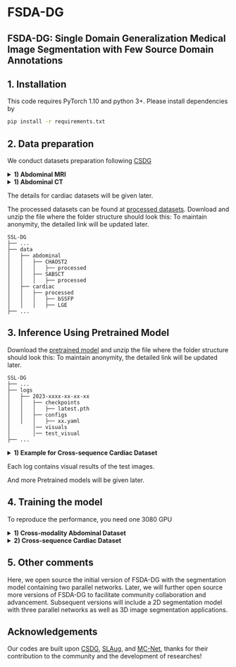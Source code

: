 # FSDA-DG

## FSDA-DG: Single Domain Generalization Medical Image Segmentation with Few Source Domain Annotations




## 1. Installation

This code requires PyTorch 1.10 and python 3+. Please install dependencies by
```bash
pip install -r requirements.txt
```


## 2. Data preparation

We conduct datasets preparation following [CSDG](https://github.com/cheng-01037/Causality-Medical-Image-Domain-Generalization)

<details>
  <summary>
    <b>1) Abdominal MRI</b>
  </summary>

0. Download [Combined Healthy Abdominal Organ Segmentation dataset](https://chaos.grand-challenge.org/) and put the `/MR` folder under `./data/CHAOST2/` directory

1. Converting downloaded data (T2 SPIR) to `nii` files in 3D for the ease of reading.

run `./data/abdominal/CHAOST2/s1_dcm_img_to_nii.sh` to convert dicom images to nifti files.

run `./data/abdominal/CHAOST2/png_gth_to_nii.ipynp` to convert ground truth with `png` format to nifti.

2. Pre-processing downloaded images

run `./data/abdominal/CHAOST2/s2_image_normalize.ipynb`

run `./data/abdominal/CHAOST2/s3_resize_roi_reindex.ipynb`

The processed dataset is stored in `./data/abdominal/CHAOST2/processed/`

</details>

<details>
  <summary>
    <b>1) Abdominal CT</b>
  </summary>

0. Download [Synapse Multi-atlas Abdominal Segmentation dataset](https://www.synapse.org/#!Synapse:syn3193805/wiki/217789) and put the `/img` and `/label` folders under `./data/SABSCT/CT/` directory

1.Pre-processing downloaded images

run `./data/abdominal/SABS/s1_intensity_normalization.ipynb` to apply abdominal window.

run `./data/abdominal/SABS/s2_remove_excessive_boundary.ipynb` to remove excessive blank region. 

run `./data/abdominal/SABS/s3_resample_and_roi.ipynb` to do resampling and roi extraction.
</details>

The details for cardiac datasets will be given later.

The processed datasets can be found at [processed datasets](). Download and unzip the file where the folder structure should look this:
To maintain anonymity, the detailed link will be updated later.

```none
SSL-DG
├── ...
├── data
│   ├── abdominal
│   │   ├── CHAOST2
│   │   │   ├── processed
│   │   ├── SABSCT
│   │   │   ├── processed
│   ├── cardiac
│   │   ├── processed
│   │   │   ├── bSSFP
│   │   │   ├── LGE
├── ...
```

## 3. Inference Using Pretrained Model
Download the [pretrained model]() and unzip the file where the folder structure should look this:
To maintain anonymity, the detailed link will be updated later.
```none
SSL-DG
├── ...
├── logs
│   ├── 2023-xxxx-xx-xx-xx
│   │   ├── checkpoints
│   │   │   ├── latest.pth
│   │   ├── configs
│   │   │   ├── xx.yaml
│       │── visuals 
│       │── test_visual 
├── ...
```

<details>
  <summary>
    <b>1)  Example for Cross-sequence Cardiac Dataset</b>
  </summary>

For direction bSSFP -> LEG with 50% annotated samples (DICE 85.87), run the command 
```bash
python test.py -r logs/2023-07-31T10-47-53_seed22_efficientUnet_bSSFP_to_LEG_labelnum_0.5 
```
For direction LEG -> BSSFP with 20% annotated samples (DICE 83.15), run the command 
```bash
test.py -r logs/2023-08-01T19-14-19_seed22_efficientUnet_LEG_to_BSSFP_labelnum_0.2
```
</details>


Each log contains visual results of the test images.


And more Pretrained models will be given later.

## 4. Training the model
To reproduce the performance, you need one 3080 GPU

<details>
  <summary>
    <b>1) Cross-modality Abdominal Dataset</b>
  </summary>

For direction CT -> MRI, run the command 
```bash
python main.py --base configs/efficientUnet_SABSCT_to_CHAOS.yaml --seed 22 --labeled_bs 0.5  --labelnum 0.1/0.2/0.5
```

For direction MRI -> CT, run the command 
```bash
python main.py --base configs/efficientUnet_CHAOS_to_SABSCT.yaml --seed 22 --labeled_bs 0.5  --labelnum 0.1/0.2/0.5
```
</details>

<details>
  <summary>
    <b>2)  Cross-sequence Cardiac Dataset</b>
  </summary>

For direction bSSFP -> LEG, run the command 
```bash
python main.py --base configs/efficientUnet_bSSFP_to_LEG.yaml --seed 22 --labeled_bs 0.5  --labelnum 0.1/0.2/0.5
```

For direction LEG -> bSSFP, run the command 
```bash
python main.py --base configs/efficientUnet_LEG_to_bSSFP.yaml --seed 22 --labeled_bs 0.5  --labelnum 0.1/0.2/0.5
```
</details>


## 5. Other comments
Here, we open source the initial version of FSDA-DG with the segmentation model containing two parallel networks.  Later, we will further open source more versions of FSDA-DG to facilitate community collaboration and advancement.  Subsequent versions will include a 2D segmentation model with three parallel networks as well as 3D image segmentation applications.


## Acknowledgements

Our codes are built upon [CSDG](https://github.com/cheng-01037/Causality-Medical-Image-Domain-Generalization), [SLAug](https://github.com/Kaiseem/SLAug), and [MC-Net](https://github.com/ycwu1997/MC-Net), thanks for their contribution to the community and the development of researches!



